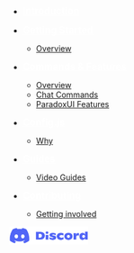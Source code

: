 <!DOCTYPE html>
<html>
<head>
<style>
  .logo {
    width: 400px; /* Adjust the width as needed */
    height: 200px; /* Maintain aspect ratio */
    vertical-align: middle;
    margin-right: 10px; /* Adjust the spacing between the logo and text as needed */
  }
</style>
</head>

-   <a href="#/documentation.md" title="Introduction" style="color: white; font-size: larger; font-weight: bolder">Introduction</a>

-   <a href="#" onclick="return false;" title="Getting Started" style="color: white; font-size: larger; font-weight: bolder">Getting Started</a>

    -   [Overview](gettingstarted.md "Overview")

-   <a href="#" onclick="return false;" title="Commands & Features" style="color: white; font-size: larger; font-weight: bolder">Commands & Features</a>

    -   [Overview](Commands_Features\overview.md "Overview")
    -   [Chat Commands](Commands_Features\chatcommands.md "Chat Commands")
    -   [ParadoxUI Features](Commands_Features\paradoxui.md "ParadoxUI")

-   <a href="#" onclick="return false;" title="Config.js" style="color: white; font-size: larger; font-weight: bolder">Config.js</a>

    - [Why](Configuration\why.md "Why")

-   <a href="#" onclick="return false;" title="Guides" style="color: white; font-size: larger; font-weight: bolder">Guides</a>

    -   [Video Guides](VideoGuides\tutorials.md "Video Tutorials")

-   <a href="#" onclick="return false;" title="Contributing" style="color: white; font-size: larger; font-weight: bolder">Contributing</a>

    -   [Getting involved](Contributing\gettinginvolved.md "Getting involved")

[<img src="./Discord-logo.png" alt="Join our Discord server" width="140">](Support\support.md "Support")
